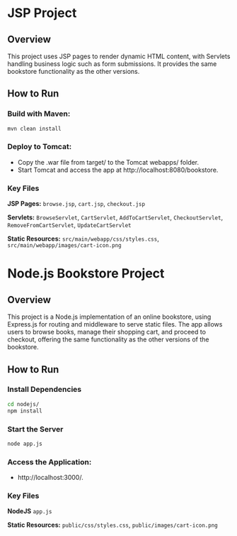 # JSP Project

## Overview

This project uses JSP pages to render dynamic HTML content, with Servlets handling business logic such as form submissions. It provides the same bookstore functionality as the other versions.

## How to Run

### Build with Maven:

```bash
mvn clean install
```

### Deploy to Tomcat:
- Copy the .war file from target/ to the Tomcat webapps/ folder.
- Start Tomcat and access the app at http://localhost:8080/bookstore.
### Key Files

**JSP Pages:** `browse.jsp`, `cart.jsp`, `checkout.jsp`

**Servlets:** `BrowseServlet`, `CartServlet`, `AddToCartServlet`, `CheckoutServlet`, `RemoveFromCartServlet`, `UpdateCartServlet`

**Static Resources:** `src/main/webapp/css/styles.css`, `src/main/webapp/images/cart-icon.png`

# Node.js Bookstore Project

## Overview

This project is a Node.js implementation of an online bookstore, using Express.js for routing and middleware to serve static files. The app allows users to browse books, manage their shopping cart, and proceed to checkout, offering the same functionality as the other versions of the bookstore.

## How to Run

### Install Dependencies

```bash
cd nodejs/
npm install
```

### Start the Server
```bash
node app.js
```

### Access the Application:
-  http://localhost:3000/.

### Key Files

**NodeJS** `app.js`

**Static Resources:** `public/css/styles.css`, `public/images/cart-icon.png`
